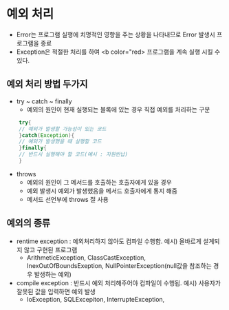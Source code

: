# 예외 처리
- Error는 프로그램 실행에 치명적인 영향을 주는 상황을 나타내므로 Error 발생시 프로그램을 종료
- Exception은 적절한 처리를 하여 <b color="red> 프로그램을 계속 실행 </b> 시킬 수 있다.

## 예외 처리 방법 두가지
- try ~ catch ~ finally
    - 예외의 원인이 현재 실행되는 블록에 있는 경우 직접 예외를 처리하는 구문
```java
    try{
    // 예외가 발생할 가능성이 있는 코드
    }catch(Exception){
    // 예외가 발생했을 때 실행할 코드
    }finally{
    // 반드시 실행해야 할 코드(예시 : 자원반납)
    }
```

- throws
    - 예외의 원인이 그 메서드를 호출하는 호출자에게 있을 경우 
    - 예외 발생시 예외가 발생했음을 메서드 호출자에게 통지 해줌
    - 메서드 선언부에 throws 절 사용

## 예외의 종류
- rentime exception : 예외처리하지 않아도 컴파일 수행함. 예시) 올바르게 설계되지 않고 구현된 프로그램
  - ArithmeticException, ClassCastException, InexOutOfBoundsExeption, NullPointerException(null값을 참조하는 경우 발생하는 예외)
- compile exception : 반드시 예외 처리해주어야 컴파일이 수행됨. 예시) 사용자가 잘못된 값을 입력하면 예외 발생
  - IoException, SQLExcepiton, InterrupteException, 